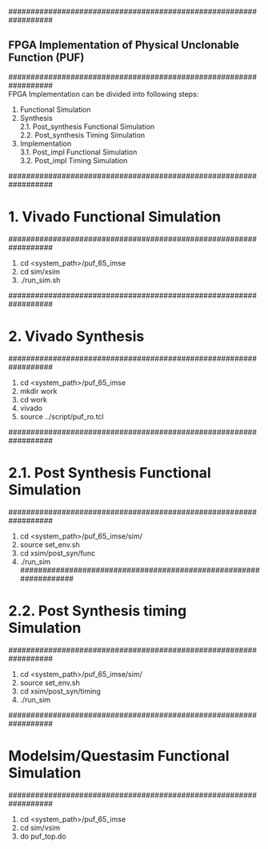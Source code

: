 ##################################################################
##  FPGA Implementation of Physical Unclonable Function (PUF)
##################################################################                                                                                       
FPGA Implementation can be divided into following steps:                        
1. Functional Simulation                                                      
2. Synthesis                                                                   
	2.1. Post_synthesis Functional Simulation                                    
	2.2. Post_synthesis Timing Simulation                                        
3. Implementation                                                               
	3.1. Post_impl Functional Simulation                                          
	3.2. Post_impl Timing Simulation                                             


##################################################################
# 1. Vivado Functional Simulation
##################################################################
1. cd <system_path>/puf_65_imse
2. cd sim/xsim
3. ./run_sim.sh

##################################################################
# 2. Vivado Synthesis
##################################################################
1. cd <system_path>/puf_65_imse
2. mkdir work
3. cd work
4. vivado
5. source ../script/puf_ro.tcl


##################################################################
# 2.1. Post Synthesis Functional Simulation
##################################################################
1. cd  <system_path>/puf_65_imse/sim/
2. source set_env.sh
3. cd xsim/post_syn/func
4. ./run_sim
##################################################################
# 2.2. Post Synthesis timing Simulation
##################################################################
1. cd  <system_path>/puf_65_imse/sim/
2. source set_env.sh
3. cd xsim/post_syn/timing
4. ./run_sim 


##################################################################
# Modelsim/Questasim Functional Simulation
##################################################################
1. cd <system_path>/puf_65_imse
2. cd sim/vsim
3. do puf_top.do
